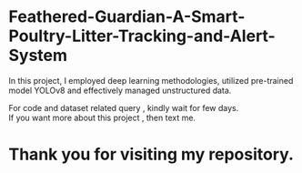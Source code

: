 # Feathered-Guardian-A-Smart-Poultry-Litter-Tracking-and-Alert-System

In this project, I employed deep learning methodologies, utilized pre-trained model YOLOv8 and effectively managed unstructured data.

 For code and dataset related query , kindly wait for few days. <br/>
 If you want more about this project , then text me.

# Thank you for visiting my repository.
